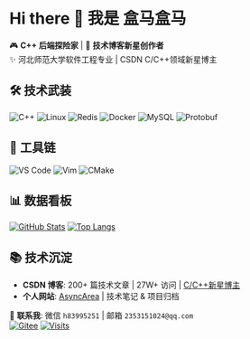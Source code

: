# Hi there 👋 我是 盒马盒马

🎮 **C++ 后端探险家** | 🚀 **技术博客新星创作者**  
✨ 河北师范大学软件工程专业 | CSDN C/C++领域新星博主 

## 🛠️ 技术武装
![C++](https://img.shields.io/badge/C++-Expert-00599C?logo=cplusplus&logoColor=white)
![Linux](https://img.shields.io/badge/Linux-System_Programming-FCC624?logo=linux)
![Redis](https://img.shields.io/badge/Redis-7.0-DC382D?logo=redis)
![Docker](https://img.shields.io/badge/Docker-24.0-2496ED?logo=docker)
![MySQL](https://img.shields.io/badge/MySQL-8.0-4479A1?logo=mysql)
![Protobuf](https://img.shields.io/badge/Protobuf-3.21-4A8EBB?logo=protobuf)

## 🔧 工具链
![VS Code](https://img.shields.io/badge/IDE-VS_Code-007ACC?logo=visualstudiocode)
![Vim](https://img.shields.io/badge/Editor-Vim-019733?logo=vim)
![CMake](https://img.shields.io/badge/Build-CMake-064F8C?logo=cmake)

## 📊 数据看板
[![GitHub Stats](https://github-readme-stats.vercel.app/api?username=box-hippopotamus&show_icons=true&theme=radical&hide_border=true&include_all_commits=true)](https://github.com/box-hippopotamus)
[![Top Langs](https://github-readme-stats.vercel.app/api/top-langs/?username=box-hippopotamus&layout=compact&theme=radical&hide_border=true)](https://github.com/box-hippopotamus)

## 📚 技术沉淀
- **CSDN 博客**: 200+ 篇技术文章 | 27W+ 访问 | [C/C++新星博主](https://box-he.blog.csdn.net)  
- **个人网站**: [AsyncArea](https://async-area.com) | 技术笔记 & 项目归档  

📧 **联系我**: 微信 `h83995251` | 邮箱 `2353151024@qq.com`  
[![Gitee](https://img.shields.io/badge/Gitee-盒马盒马-C71D23?logo=gitee)](https://gitee.com/box-he-he)
[![Visits](https://komarev.com/ghpvc/?username=box-hippopotamus&color=blueviolet)](https://github.com/box-hippopotamus)
